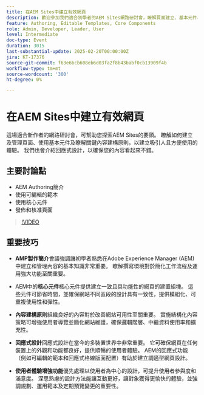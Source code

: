 ```yaml
---
title: 在AEM Sites中建立有效網頁
description: 歡迎參加我們適合初學者的AEM Sites網路研討會，瞭解頁面建立、基本元件、內容結構和回應式設計，以及AEM創作、可編輯範本、核心元件和頁面發佈的要點。
feature: Authoring, Editable Templates, Core Components
role: Admin, Developer, Leader, User
level: Intermediate
doc-type: Event
duration: 3015
last-substantial-update: 2025-02-20T00:00:00Z
jira: KT-17376
source-git-commit: f63e6bcb608eb6d03fa2f8b43babf0cb13909f4b
workflow-type: tm+mt
source-wordcount: '300'
ht-degree: 0%

---
```



# 在AEM Sites中建立有效網頁

這場適合新作者的網路研討會，可幫助您探索AEM Sites的要領。 瞭解如何建立及管理頁面、使用基本元件及瞭解關鍵內容建構原則，以建立吸引人且方便使用的體驗。 我們也會介紹回應式設計，以確保您的內容看起來不錯。

## 主要討論點

* AEM Authoring簡介
* 使用可編輯的範本
* 使用核心元件
* 發佈和核准頁面

>[!VIDEO](https://video.tv.adobe.com/v/3444455/?learn=on&enablevpops)

## 重要技巧

* **AMP製作簡介**&#x200B;會議強調讓初學者熟悉在Adobe Experience Manager (AEM)中建立和管理內容的基本知識非常重要。 瞭解撰寫環境對於簡化工作流程及運用強大功能至關重要。

* AEM中的&#x200B;**核心元件**&#x200B;核心元件提供建立一致且具功能性的網頁的建置組塊。 這些元件可節省時間，並確保網站不同區段的設計具有一致性，提供模組化、可重複使用性和彈性。

* **內容建構原則**&#x200B;組織良好的內容對於改善網站可用性至關重要。 實施結構化內容策略可增強使用者導覽並簡化網站維護，確保邏輯階層、中繼資料使用率和擴充性。

* **回應式設計**&#x200B;回應式設計在當今的多裝置世界中非常重要。 它可確保網頁在任何裝置上的外觀和功能都良好，提供順暢的使用者體驗。 AEM的回應式功能（例如可編輯的範本和回應式格線版面配置）有助於建立調適型網頁設計。

* **使用者體驗增強功能**&#x200B;優先處理以使用者為中心的設計，可提升使用者參與度和滿意度。 深思熟慮的設計方法能讓互動更好，讓對象獲得更愉快的體驗，並強調規劃、運用範本及定期預覽變更的重要性。